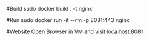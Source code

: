 #Build
sudo docker build . -t nginx

#Run
sudo docker run -it --rm -p 8081:443 nginx

#Website
Open Browser in VM and visit localhost:8081
